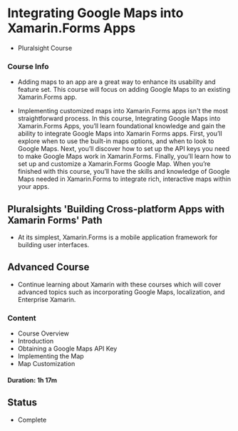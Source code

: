 # Integrating Google Maps into Xamarin.Forms Apps
- Pluralsight Course

### Course Info

- Adding maps to an app are a great way to enhance its usability and feature set. This course will focus on adding Google Maps to an existing Xamarin.Forms app. 

- Implementing customized maps into Xamarin.Forms apps isn't the most straightforward process. In this course, Integrating Google Maps into Xamarin.Forms Apps, you’ll learn foundational knowledge and gain the ability to integrate Google Maps into Xamarin Forms apps. First, you’ll explore when to use the built-in maps options, and when to look to Google Maps. Next, you’ll discover how to set up the API keys you need to make Google Maps work in Xamarin.Forms. Finally, you’ll learn how to set up and customize a Xamarin.Forms Google Map. When you’re finished with this course, you’ll have the skills and knowledge of Google Maps needed in Xamarin.Forms to integrate rich, interactive maps within your apps. 

## Pluralsights 'Building Cross-platform Apps with Xamarin Forms' Path
- At its simplest, Xamarin.Forms is a mobile application framework for building user interfaces.

## Advanced Course
- Continue learning about Xamarin with these courses which will cover advanced topics such as incorporating Google Maps, localization, and Enterprise Xamarin.

### Content

- Course Overview
- Introduction
- Obtaining a Google Maps API Key
- Implementing the Map
- Map Customization

#### Duration: 1h 17m

## Status

- Complete